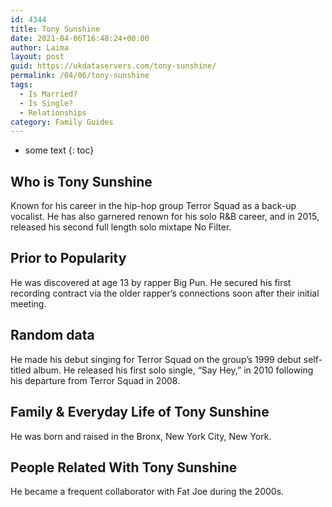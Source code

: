 ```yaml
---
id: 4344
title: Tony Sunshine
date: 2021-04-06T16:48:24+00:00
author: Laima
layout: post
guid: https://ukdataservers.com/tony-sunshine/
permalink: /04/06/tony-sunshine
tags:
  - Is Married?
  - Is Single?
  - Relationships
category: Family Guides
---
```


* some text
{: toc}


## Who is Tony Sunshine
                  
                  
                  
Known for his career in the hip-hop group Terror Squad as a back-up vocalist. He has also garnered renown for his solo R&B career, and in 2015, released his second full length solo mixtape No Filter.
                  
              
            
              
            
                
                
                
## Prior to Popularity
                  
                  
                  
He was discovered at age 13 by rapper Big Pun. He secured his first recording contract via the older rapper&#8217;s connections soon after their initial meeting.
                  
              
            
              
            
                
                
                
## Random data
                  
                  
                  
He made his debut singing for Terror Squad on the group&#8217;s 1999 debut self-titled album. He released his first solo single, &#8220;Say Hey,&#8221; in 2010 following his departure from Terror Squad in 2008.
                  
              
            
              
            
                
                
                
## Family & Everyday Life of Tony Sunshine
                  
                  
                  
He was born and raised in the Bronx, New York City, New York.
                  
              
            
              
            
                
                
                
## People Related With Tony Sunshine
                  
                  
                  
He became a frequent collaborator with Fat Joe during the 2000s.
                  
              
            
              
            
                
              
            
              
              
            
            
              
            
          
          
          
